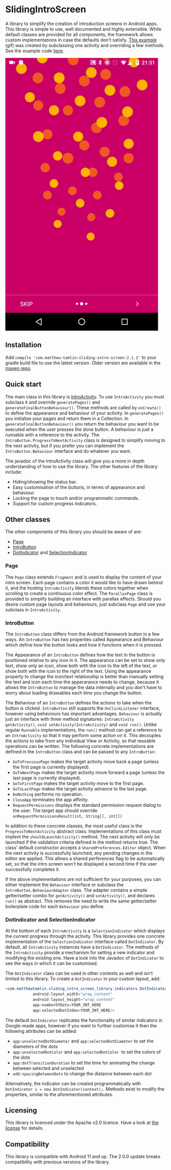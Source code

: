 # SlidingIntroScreen
A library to simplify the creation of introduction screens in Android apps. This library is simple to use, well documented and highly extensible. While default classes are provided for all components, the framework allows custom implementations in case the defaults don't satisfy. [This example](exampleapp/example.gif) (gif) was created by subclassing one activity and overriding a few methods. See the example code [here](exampleapp/src/main/java/com/matthewtamlin/exampleapp/ExampleActivity.java).

![Example of an intro](exampleapp/example.png)

## Installation
Add `compile 'com.matthew-tamlin:sliding-intro-screen:2.1.2'` to your gradle build file to use the latest version. Older version are available in the [maven repo](https://bintray.com/matthewtamlin/maven/SlidingIntroScreen/view).

## Quick start
The main class in this library is [IntroActivity](library/src/main/java/com/matthewtamlin/sliding_intro_screen_library/core/IntroActivity.java). To use `IntroActivity` you must subclass it and override `generatePages()` and `generateFinalButtonBehaviour()`. These methods are called by `onCreate()` to define the appearance and behaviour of your activity. In `generatePages()` you initialise your pages and return them in a Collection. In `generateFinalButtonBehaviour()` you return the behaviour you want to be executed when the user presses the done button. A behaviour is just a runnable with a reference to the activity. The `IntroButton.ProgressToNextActivity` class is designed to simplify moving to the next activity, but if you prefer you can implement the `IntroButton.Behaviour` interface and do whatever you want.

The javadoc of the IntroActivity class will give you a more in depth understanding of how to use the library. The other features of the library include:
- Hiding/showing the status bar.
- Easy customisation of the buttons, in terms of appearance and behaviour.
- Locking the page to touch and/or programmatic commands.
- Support for custom progress indicators.

## Other classes
The other components of this library you should be aware of are:
- [Page](library/src/main/java/com/matthewtamlin/sliding_intro_screen_library/pages/Page.java)
- [IntroButton](library/src/main/java/com/matthewtamlin/sliding_intro_screen_library/core/IntroButton.java)
- [DotIndicator](library/src/main/java/com/matthewtamlin/sliding_intro_screen_library/indicators/DotIndicator.java) and [SelectionIndicator](library/src/main/java/com/matthewtamlin/sliding_intro_screen_library/indicators/SelectionIndicator.java)

### Page
The `Page` class extends `Fragment` and is used to display the content of your intro screen. Each page contains a color it would like to have drawn behind it, and the hosting `IntroActivity` blends these colors together when scrolling to create a continuous color effect. The `ParallaxPage` class is provided to simplify building an interface with parallax effects. Should you desire custom page layouts and behaviours, just subclass `Page` and use your subclass in `IntroActivity`.

### IntroButton
The `IntroButton` class differs from the Android framework button in a few ways. An `IntroButton` has two properties called Appearance and Behaviour which define how the button looks and how it functions when it is pressed.

The Appearance of an `IntroButton` defines how the text in the button is positioned relative to any icon in it. The appearance can be set to show only text, show only an icon, show both with the icon to the left of the text, or show both with the icon to the right of the text. Using the appearance property to change the icon/text relationship is better than manually setting the text and icon each time the apperarance needs to change, because it allows the `IntroButton` to manage the data internally and you don't have to worry about loading drawables each time you change the button. 

The Behaviour of an `IntroButton` defines the actions to take when the button is clicked. `IntroButton` still supports the `OnClickListener` interface, however using behaviours has important advantages. `Behaviour` is actually just an interface with three method signatures: `IntroActivity getActivity()`, `void setActivity(IntroActivity)` and `void run()`. Unlike regular `Runnable` implementations, the `run()` method can get a reference to an `IntroActivity` so that it may perform some action on it. This decouples the actions to take from any individual View or Activity, so that reusable operations can be written. The following concrete implementations are defined in the `IntroButton` class and can be passed to any `IntroButton`:
- `GoToPreviousPage` makes the target activity move back a page (unless the first page is currently displayed).
- `GoToNextPage` makes the target activiity move forward a page (unless the last page is currently displayed).
- `GoToFirstPage` makes the target activity move to the first page.
- `GoToLastPage` makes the target activity advance to the last page.
- `DoNothing` performs no operation. 
- `CloseApp` terminates the app affinity.
- `RequestPermissions` displays the standard permission request dialog to the user. The target app should override `onRequestPermissionsResult(int, String[], int[])`

In addition to these concrete classes, the most useful class is the `ProgressToNextActivity` abstract class. Implementations of this class must implent the `shouldLaunchActivity()` method.  The next activity will only be launched if the validation criteria defined in the method returns true. The class' default constructor accepts a `SharedPreferences.Editor` object. When the next activity is successfully launched, any pending changes in the editor are applied. This allows a shared perferences flag to be automatically set, so that the intro screen won't be displayed a second time if the user successfully completes it.

If the above implementations are not sufficient for your purposes, you can either implement the `Behaviour` interface or subclass the `IntroButton.BehaviourAdapter` class. The adapter contains a simple getter/setter combo for `getActivity()` and `setActivity()`, and declares `run()` as abstract. This removes the need to write the same getter/setter boilerplate code for each `Behaviour` you define.

### DotIndicator and SelectionIndicator
At the bottom of each `IntroActivity` is a `SelectionIndicator` which displays the current progress through the activity. This library provides one concrete implementation of the `SelectionIndicator` interface called `DotIndicator`. By default, all `IntroActivity` instances have a `DotIndicator`. The methods of the `IntroActivity` provide a mechanism for setting a new indicator and modifying the existing one. Have a look into the Javadoc of `DotIndicator` to see the ways in which it can be customised. 

The `DotIndicator` class can be used in other contexts as well and isn't limited to this library. To create a `DotIndicator` in your custom layout, add:

```java
<com.matthewtamlin.sliding_intro_screen_library.indicators.DotIndicator>
            android:layout_width="wrap_content"
            android:layout_height="wrap_content"
            app:numberOfDots=YOUR_INT_HERE
            app:selectedDotIndex=YOUR_INT_HERE/>
```

The default `DotIndicator` replicates the functionality of similar indicators in Google-made apps, however if you want to further customise it then the following attributes can be added:

- `app:unselectedDotDiameter` and `app:selectedDotDiameter` to set the diameters of the dots
- `app:unselectedDotColor` and `app:selectedDotColor `to set the colors of the dots
- `app:dotTransitionDuration` to set the time for animating the change between selected and unselected 
- `add:spacingBetweenDots` to change the distance between each dot

Alternatively, the indicator can be created programmatically with `DotIndicator i = new DotIndicator(context);`. Methods exist to modify the properties, similar to the aforementioned attributes.

## Licensing
This library is licenced under the Apache v2.0 licence. Have a look at [the license](LICENSE) for details.

## Compatibility
This library is compatible with Android 11 and up. The 2.0.0 update breaks compatibility with previous versions of the library.
